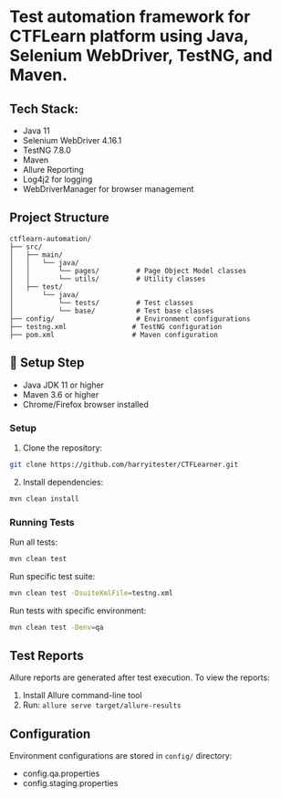 # Test automation framework for CTFLearn platform using Java, Selenium WebDriver, TestNG, and Maven.

## Tech Stack:

- Java 11
- Selenium WebDriver 4.16.1
- TestNG 7.8.0
- Maven
- Allure Reporting
- Log4j2 for logging
- WebDriverManager for browser management

## Project Structure

```
ctflearn-automation/
├── src/
│   ├── main/
│   │   └── java/
│   │       └── pages/         # Page Object Model classes
│   │       └── utils/         # Utility classes
│   ├── test/
│       └── java/
│           └── tests/         # Test classes
│           └── base/          # Test base classes
├── config/                    # Environment configurations
├── testng.xml                # TestNG configuration
├── pom.xml                   # Maven configuration
```

## 🚀 Setup Step

- Java JDK 11 or higher
- Maven 3.6 or higher
- Chrome/Firefox browser installed

### Setup

1. Clone the repository:
```bash
git clone https://github.com/harryitester/CTFLearner.git
```

2. Install dependencies:
```bash
mvn clean install
```

### Running Tests

Run all tests:
```bash
mvn clean test
```

Run specific test suite:
```bash
mvn clean test -DsuiteXmlFile=testng.xml
```

Run tests with specific environment:
```bash
mvn clean test -Denv=qa
```

## Test Reports

Allure reports are generated after test execution. To view the reports:

1. Install Allure command-line tool
2. Run: `allure serve target/allure-results`

## Configuration

Environment configurations are stored in `config/` directory:
- config.qa.properties
- config.staging.properties
